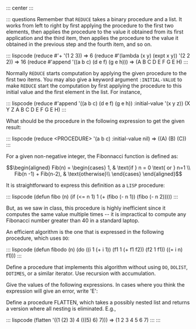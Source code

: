 ::: center
:::

::: questions
Remember that `REDUCE` takes a binary procedure and a list. It works
from left to right by first applying the procedure to the first two
elements, then applies the procedure to the value it obtained from its
first application and the third item, then applies the procedure to the
value it obtained in the previous step and the fourth item, and so on.

::: lispcode
(reduce #'+ '(1 2 3)) =\> 6 (reduce #'(lambda (x y) (expt x y)) '(2 2
2)) =\> 16 (reduce #'append '((a b c) (d e f) (g e h))) =\> (A B C D E F
G E H)
:::

Normally `REDUCE` starts computation by applying the given procedure to
the first two items. You may also give a keyword argument
`:INITIAL-VALUE` to make `REDUCE` start the computation by first
applying the procedure to this initial value and the first element in
the list. For instance,

::: lispcode
(reduce #'append '((a b c) (d e f) (g e h)) :initial-value '(x y z)) (X
Y Z A B C D E F G E H)
:::

What should be the procedure in the following expression to get the
given result:

::: lispcode
(reduce \<PROCEDURE\> '(a b c) :initial-value nil) =\> ((A) (B) (C))
:::

For a given non-negative integer, the Fibonnacci function is defined as:

$$\begin{aligned}
Fib(n) =  
\begin{cases}
1, & \text{if } n = 0 \text{ or } n=1 \\
Fib(n -1) + Fib(n-2), & \text{otherwise}\\ 
\end{cases}
\end{aligned}$$

It is straightforward to express this definition as a `LISP` procedure:

::: lispcode
(defun fibo (n) (if (\<= n 1) 1 (+ (fibo (- n 1)) (fibo (- n 2)))))
:::

But, as we saw in class, this procedure is highly inefficient since it
computes the same value multiple times -- it is impractical to compute
any Fibonacci number greater than 40 in a standard laptop.

An efficient algorithm is the one that is expressed in the following
procedure, which uses `DO`:

::: lispcode
(defun fibodo (n) (do ((i 1 (+ i 1)) (f1 1 (+ f1 f2)) (f2 1 f1)) ((= i
n) f1)))
:::

Define a procedure that implements this algorithm without using `DO`,
`DOLIST`, `DOTIMES`, or a similar iterator. Use recursion with
accumulation.

Give the values of the following expressions. In cases where you think
the expression will give an error, write 'E':

Define a procedure FLATTEN, which takes a possibly nested list and
returns a version where all nesting is eliminated. E.g.,

::: lispcode
(flatten '((1 (2) 3) 4 (((5) 6) 7))) =\> (1 2 3 4 5 6 7)
:::
:::
